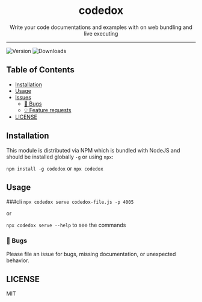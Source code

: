 <div align="center">
<h1>codedox</h1>

<p>Write your code documentations and examples with on web bundling and live executing
</p>
</div>

---

<!-- prettier-ignore-start -->

[comment]: <> (![Build Status]&#40;https://img.shields.io/travis/com/sebmaz93/use-click-with-prevention?style=plastic&#41;)
![Version](https://img.shields.io/npm/v/codedox)
![Downloads](https://img.shields.io/npm/dm/codedox)
<!-- prettier-ignore-end -->

## Table of Contents

<!-- START doctoc generated TOC please keep comment here to allow auto update -->
<!-- DON'T EDIT THIS SECTION, INSTEAD RE-RUN doctoc TO UPDATE -->

- [Installation](#installation)
- [Usage](#usage)
- [Issues](#issues)
    - [🐛 Bugs](#-bugs)
    - [💡 Feature requests](#-feature-requests)
- [LICENSE](#license)

<!-- END doctoc generated TOC please keep comment here to allow auto update -->

## Installation

This module is distributed via NPM which is bundled with NodeJS and
should be installed globally `-g` or using `npx`:

`npm install -g codedox` or  `npx codedox`

## Usage


###cli
`npx codedox serve codedox-file.js -p 4005 `

or

`npx codedox serve --help`
to see the commands

### 🐛 Bugs

Please file an issue for bugs, missing documentation, or unexpected behavior.

## LICENSE

MIT